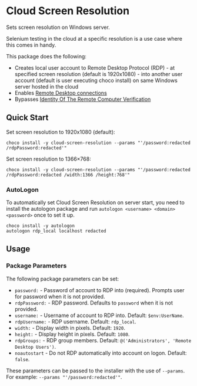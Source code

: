 ﻿# Cloud Screen Resolution

Sets screen resolution on Windows server.

Selenium testing in the cloud at a specific resolution is a use case
where this comes in handy.

This package does the following:

- Creates local user account to Remote Desktop Protocol (RDP) - at
  specified screen resolution (default is 1920x1080) - into another
  user account (default is user executing choco install) on same
  Windows server hosted in the cloud
- Enables [Remote Desktop connections](https://technet.microsoft.com/en-us/library/cc722151%28v=ws.10%29.aspx)
- Bypasses [Identity Of The Remote Computer Verification](http://www.mytecbits.com/microsoft/windows/rdp-identity-of-the-remote-computer)

## Quick Start

Set screen resolution to 1920x1080 (default):

```
choco install -y cloud-screen-resolution --params "'/password:redacted /rdpPassword:redacted'"
```

Set screen resolution to 1366×768:

```
choco install -y cloud-screen-resolution --params "'/password:redacted /rdpPassword:redacted /width:1366 /height:768'"
```

### AutoLogon

To automatically set Cloud Screen Resolution on server start, you need
to install the autologon package and run
`autologon <username> <domain> <password>` once to set it up.

```
choco install -y autologon
autologon rdp_local localhost redacted
```

## Usage

### Package Parameters

The following package parameters can be set:

- `password:` - Password of account to RDP into (required).
    Prompts user for password when it is not provided.
- `rdpPassword:` - RDP password. Defaults to `password` when it is
    not provided.
- `username:` - Username of account to RDP into.
    Default: `$env:UserName`.
- `rdpUsername:` - RDP username. Default: `rdp_local`.
- `width:` - Display width in pixels. Default: `1920`.
- `height:` - Display height in pixels. Default: `1080`.
- `rdpGroups:` - RDP group members.
    Default: `@('Administrators', 'Remote Desktop Users')`.
- `noautostart` - Do not RDP automatically into account on logon.
    Default: `false`.

These parameters can be passed to the installer with the use of
`--params`. For example: `--params "'/password:redacted'"`.
